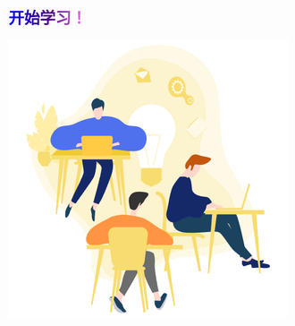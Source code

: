  <h1 style="
            /* font-size: 20px; */
            font-weight: bold;
            background: linear-gradient(to right, #0000ff, #4b0082, #ee82ee);
            -webkit-background-clip: text;
            -webkit-text-fill-color: transparent;
            display: inline-block;
        ">
            开始学习！
        </h1>

<img src="./public/学习.png" alt="">
<prompt/>



